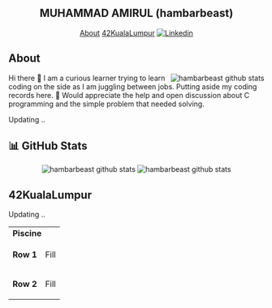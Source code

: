 <h2 align="center">
  MUHAMMAD AMIRUL (hambarbeast)
</h2>

<p align="center">
  <a href="#About">About</a>
  <a href="#42KualaLumpur">42KualaLumpur</a>
  <a href='https://www.linkedin.com/in/amrlawal' target="_blank"><img alt='Linkedin' src='https://img.shields.io/badge/LinkedIn-100000?style=flat-square&logo=Linkedin&logoColor=white&labelColor=0A66C2&color=0A66C2'/></a>
</p>

## About
<p><img align="right" src="https://github-readme-stats.vercel.app/api/top-langs/?username=hambarbeast&theme=merko&hide_border=false&include_all_commits=true&count_private=true&layout=compact" alt="hambarbeast github stats" /></p>
Hi there 👋
I am a curious learner trying to learn coding on the side as I am juggling between jobs. Putting aside my coding records here.
👯 Would appreciate the help and open discussion about C programming and the simple problem that needed solving.

Updating ..

## 📊 GitHub Stats
<div align="center">
  <img src="https://github-readme-streak-stats.herokuapp.com/?user=hambarbeast&theme=merko&hide_border=false" alt="hambarbeast github stats" />
  <img src="https://github-readme-stats.vercel.app/api?username=hambarbeast&theme=merko&hide_border=false&include_all_commits=true&count_private=true" alt="hambarbeast github stats" />
</div>




## 42KualaLumpur
Updating ..

<table align="center">
  <body>
    <tr>
      <td colspan="2">
        <b>Piscine</b>
      </td>
    </tr>
    <tr>
      <td><b>Row 1</b></td>
      <td>
        <p align="left">Fill</p>
      </td>
    </tr>
    <tr>
      <td>
      <b>Row 2</b>  
      </td>
      <td>
      <p align="left">Fill</p>
      </td>
    </tr>
  </body>
</table>

<!--
## Muhammad Amirul (hambarbeast)
### 


**hambarbeast/hambarbeast** is a ✨ _special_ ✨ repository because its `README.md` (this file) appears on your GitHub profile.

Here are some ideas to get you started:

- 🔭 I’m currently working on ...
- 🌱 I’m currently learning ...
- 👯 I’m looking to collaborate on ...
- 🤔 I’m looking for help with ...
- 💬 Ask me about ...
- 📫 How to reach me: ...
- 😄 Pronouns: ...
- ⚡ Fun fact: ...

<script src="https://platform.linkedin.com/badges/js/profile.js" async defer type="text/javascript"></script>
<div class="badge-base LI-profile-badge" data-locale="en_US" data-size="medium" data-theme="dark" data-type="VERTICAL" data-vanity="amrlawal" data-version="v1"><a class="badge-base__link LI-simple-link" href="https://my.linkedin.com/in/amrlawal?trk=profile-badge">Muhammad Amirul bin Awal</a></div>
-->
